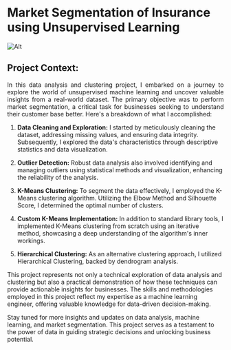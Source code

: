 # Market Segmentation of Insurance using Unsupervised Learning
![Alt](https://github.com/MuhammadSalman-Kamran/MarketSegmentationInsurance-Unsupervised/blob/main/dataset-cover.png)
## Project Context:

<p align ='justify'>In this data analysis and clustering project, I embarked on a journey to explore the world of unsupervised machine learning and uncover valuable insights from a real-world dataset. The primary objective was to perform market segmentation, a critical task for businesses seeking to understand their customer base better. Here's a breakdown of what I accomplished:</p>

1. __Data Cleaning and Exploration:__ I started by meticulously cleaning the dataset, addressing missing values, and ensuring data integrity. Subsequently, I explored the data's characteristics through descriptive statistics and data visualization.

2. __Outlier Detection:__ Robust data analysis also involved identifying and managing outliers using statistical methods and visualization, enhancing the reliability of the analysis.

3. __K-Means Clustering:__ To segment the data effectively, I employed the K-Means clustering algorithm. Utilizing the Elbow Method and Silhouette Score, I determined the optimal number of clusters.

4. __Custom K-Means Implementation:__ In addition to standard library tools, I implemented K-Means clustering from scratch using an iterative method, showcasing a deep understanding of the algorithm's inner workings.

5. __Hierarchical Clustering:__ As an alternative clustering approach, I utilized Hierarchical Clustering, backed by dendrogram analysis.


This project represents not only a technical exploration of data analysis and clustering but also a practical demonstration of how these techniques can provide actionable insights for businesses. The skills and methodologies employed in this project reflect my expertise as a machine learning engineer, offering valuable knowledge for data-driven decision-making.

Stay tuned for more insights and updates on data analysis, machine learning, and market segmentation. This project serves as a testament to the power of data in guiding strategic decisions and unlocking business potential.
